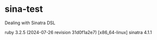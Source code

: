# sina-test
Dealing with Sinatra DSL

ruby 3.2.5 (2024-07-26 revision 31d0f1a2e7) [x86_64-linux]
sinatra 4.1.1
